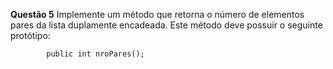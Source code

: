 **Questão 5**
     Implemente um método que retorna o número de elementos pares da lista duplamente encadeada. Este método deve possuir o seguinte protótipo:

            public int nroPares();
